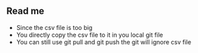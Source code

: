 ## Read me
- Since the csv file is too big
- You directly copy the csv file to it in you local git file
- You can still use git pull and git push the git will ignore csv file
